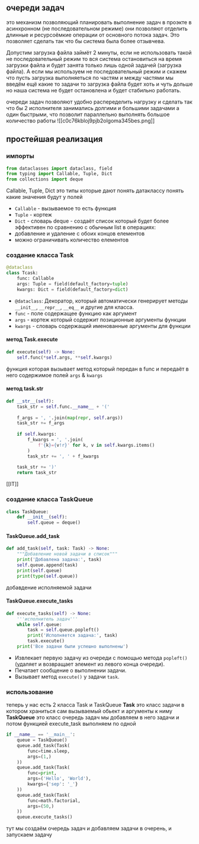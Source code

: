 ##  очереди задач
это механизм позволяющий планировать выполнение задач в проэкте в асинхронном (не последовательном режиме) они позволяют отделить длинные и ресурсоёмкие операции от основного потока задач. Это позволяет сделать так что бы система была более отзывчева.

Допустим загрузка файла займёт 2 минуты, если не использовать такой не последовательный режим то вся система остановиться на время загрузки файла и будет занята только лишь одной задачей (загрузка файла). А если мы используем не последовательный режим и скажем что пусть загрузка выполняеться по частям и между частями мы введём ещё какие то задачи то загрузка файла будет хоть и чуть дольше но наша система не будет остановлена и будет стабильно работать.


очереди задач позволяют удобно распеределить нагрузку и сделать так что бы 2 исполнителя занимались долгими и большими задачами а один быстрыми, что позволит параллельно выполнять большое количество работы
![[c0c76kbloj9pjb2olgoma345bes.png]]

## простейшая реализация
### импорты
```python
from dataclasses import dataclass, field
from typing import Callable, Tuple, Dict
from collections import deque
```
Callable, Tuple, Dict это типы которые дают понять датаклассу понять какие значения будут у полей
- `Callable` - вызываемое то есть функция
- `Tuple` - кортеж
- `Dict` - словарь
deque - создаёт список который будет более эффективен по сравнению с обычным list в операциях:
- добавление и удаление с обоих концов елементов
- можно ограничивать количество елементов
### создание класса  Task
```python
@dataclass  
class Tсask:  
    func: Callable  
    args: Tuple = field(default_factory=tuple)  
    kwargs: Dict = field(default_factory=dict)
```
- `@dataclass`: Декоратор, который автоматически генерирует методы `__init__`, `__repr__`, `__eq__` и другие для класса.
- `func` - поле содержащее функцию как аргумент
- `args` - кортеж который содержит позиционные аргументы функции
- `kwargs` - словарь содержащий именованные аргументы для функции
#### метод Task.execute
```python
def execute(self) -> None:  
    self.func(*self.args, **self.kwargs)
```
функция которая вызывает метод который передан в func и передаёт в него содержимое полей `args` & `kwargs`
#### метод task.__str__
```python 
def __str__(self):  
    task_str = self.func.__name__ + '('  
  
    f_args = ', '.join(map(repr, self.args))  
    task_str += f_args  
  
    if self.kwargs:  
        f_kwargs = ', '.join(  
            f'{k}={v!r}' for k, v in self.kwargs.items()  
        )  
        task_str += ', ' + f_kwargs  
  
    task_str += ')'  
    return task_str
```

[[IT]]

### создание класса TaskQueue
```python
class TaskQueue:  
    def __init__(self):  
        self.queue = deque()
```
#### TaskQueue.add_task
```python
def add_task(self, task: Task) -> None:  
    """Добавление новой задачи в список"""  
    print('Добавлена задача:', task)  
    self.queue.append(task)  
    print(self.queue)  
    print(type(self.queue))
```
добавдение исполняемой задачи 
#### TaskQueue.execute_tasks
```python
def execute_tasks(self) -> None:  
    '''исполнитель задач'''  
    while self.queue:  
        task = self.queue.popleft()  
        print('Исполняется задача:', task)  
        task.execute()  
    print('Все задачи были успешно выполнены')
```
- Извлекает первую задачу из очереди с помощью метода `popleft()` (удаляет и возвращает элемент из левого конца очереди).
- Печатает сообщение о выполнении задачи.
- Вызывает метод `execute()` у задачи `task`.
### использование
теперь у нас есть 2 класса Task и TaskQueue 
**Task** это класс задачи в котором храниться сам вызываемый обьект и аргументы к ниму
**TaskQueue** это класс очередь задач мы добавляем в него задачи и потом функцией execute_task выполняем по одной
```python
if __name__ == '__main__':  
    queue = TaskQueue()  
    queue.add_task(Task(  
        func=time.sleep,  
        args=(1,)  
    ))  
    queue.add_task(Task(  
        func=print,  
        args=('Hello', 'World'),  
        kwargs={'sep': '_'}  
    ))  
    queue.add_task(Task(  
        func=math.factorial,  
        args=(50,)  
    ))  
    queue.execute_tasks()
```
тут мы создаём очередь задач и добавляем задачи в очерень, и запускаем задачу